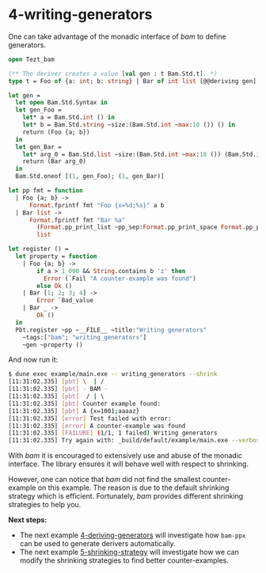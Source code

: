 # 4-writing-generators

One can take advantage of the monadic interface of *bam* to define
generators.

```ocaml
open Tezt_bam

(** The deriver creates a value [val gen : t Bam.Std.t]. *)
type t = Foo of {a: int; b: string} | Bar of int list [@@deriving gen]

let gen =
  let open Bam.Std.Syntax in
  let gen_Foo =
    let* a = Bam.Std.int () in
    let* b = Bam.Std.string ~size:(Bam.Std.int ~max:10 ()) () in
    return (Foo {a; b})
  in
  let gen_Bar =
    let* arg_0 = Bam.Std.list ~size:(Bam.Std.int ~max:10 ()) (Bam.Std.int ()) in
    return (Bar arg_0)
  in
  Bam.Std.oneof [(1, gen_Foo); (1, gen_Bar)]

let pp fmt = function
  | Foo {a; b} ->
      Format.fprintf fmt "Foo {x=%d;%s}" a b
  | Bar list ->
      Format.fprintf fmt "Bar %a"
        (Format.pp_print_list ~pp_sep:Format.pp_print_space Format.pp_print_int)
        list

let register () =
  let property = function
    | Foo {a; b} ->
        if a > 1_000 && String.contains b 'z' then
          Error (`Fail "A counter-example was found")
        else Ok ()
    | Bar [1; 2; 3; 4] ->
        Error `Bad_value
    | Bar _ ->
        Ok ()
  in
  Pbt.register ~pp ~__FILE__ ~title:"Writing generators"
    ~tags:["bam"; "writing_generators"]
    ~gen ~property ()
```

And now run it:

```bash
$ dune exec example/main.exe -- writing_generators --shrink
[11:31:02.335] [pbt] \  | /           
[11:31:02.335] [pbt] - BAM -
[11:31:02.335] [pbt]  / | \ 
[11:31:02.335] [pbt] Counter example found:
[11:31:02.335] [pbt] A {x=1001;aaaaz}
[11:31:02.335] [error] Test failed with error:
[11:31:02.335] [error] A counter-example was found
[11:31:02.335] [FAILURE] (1/1, 1 failed) Writing generators
[11:31:02.335] Try again with: _build/default/example/main.exe --verbose --file example/4-writing-generators/writing_generators.ml --title 'Writing generators' --seed 493027010
```

With *bam* it is encouraged to extensively use and abuse of the
monadic interface. The library ensures it will behave well with
respect to shrinking.

However, one can notice that *bam* did not find the smallest counter-example on this example. The reason is due to the default shrinking strategy which is efficient. Fortunately, *bam* provides different shrinking strategies to help you.

**Next steps:**
- The next example
  [4-deriving-generators](https://github.com/francoisthire/bam/tree/master/example/4-deriving-generators)
  will investigate how `bam-ppx` can be used to generate derivers automatically.
- The next example
  [5-shrinking-strategy](https://github.com/francoisthire/bam/tree/master/example/5-shrinking-strategy)
  will investigate how we can modify the shrinking strategies to find better counter-examples.  